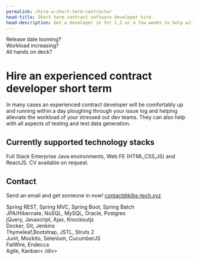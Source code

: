 ```yaml
---
permalink: /hire-a-short-term-contractor
head-title: Short term contract software developer hire. 
head-description: Get a developer in for 1,2 or a few weeks to help with workload.
---
```

<div class="splash">
<div class="h1">Release date looming?</div>

<div class="h2">Workload increasing?</div>

<div class="h3">All hands on deck?</div>

</div>


# Hire an experienced contract developer short term


In many cases an experienced contract developer
will be comfortably up and running within a day 
 ploughing through your issue log and 
 helping alleviate the workload of your 
stressed out dev teams. They can also help with all aspects of
 testing and test data generation.


## Currently supported technology stacks
Full Stack Enterprise Java environments, Web FE (HTML,CSS,JS) and ReactJS. CV available on request.

## Contact
Send an email and get someone in now! 
<a href="contact@kibs-tech.xyz">contact@kibs-tech.xyz</a>

<div class="small">
Spring REST, Spring MVC, Spring Boot, Spring Batch<br/>
JPA/Hibernate, NoSQL, MySQL, Oracle, Postgres <br/> 
jQuery, Javascript, Ajax, Knockoutjs <br/>
Docker, Git, Jenkins <br/>
Thymeleaf,Bootstrap,  JSTL, Struts 2 <br/>
Junit, Mockito, Selenium, CucumberJS<br/>
FatWire, Endecca<br/>
Agile, Kanban<
/div>

